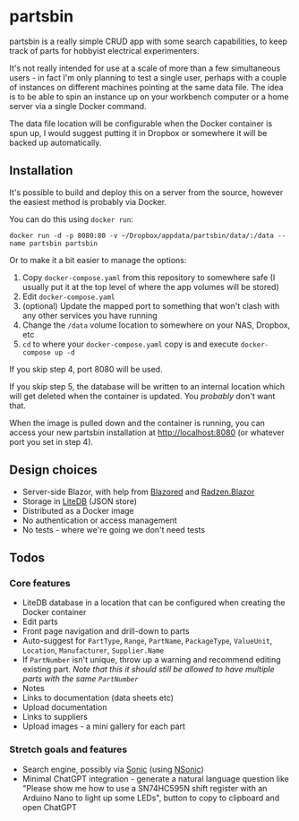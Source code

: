 # partsbin

partsbin is a really simple CRUD app with some search capabilities, to
keep track of parts for hobbyist electrical experimenters.

It's not really intended for use at a scale of more than a few simultaneous users - in
fact I'm only planning to test a single user, perhaps with a couple of instances on
different machines pointing at the same data file. The idea is to be able to spin an
instance up on your workbench computer or a home server via a single Docker command.

The data file location will be configurable when the Docker container is spun up, I would
suggest putting it in Dropbox or somewhere it will be backed up automatically.


## Installation
It's possible to build and deploy this on a server from the source, however the easiest
method is probably via Docker.

You can do this using `docker run`:
```
docker run -d -p 8080:80 -v ~/Dropbox/appdata/partsbin/data/:/data --name partsbin partsbin
```

Or to make it a bit easier to manage the options:
1. Copy `docker-compose.yaml` from this repository to somewhere safe (I usually put it at
the top level of where the app volumes will be stored)
3. Edit `docker-compose.yaml`
4. (optional) Update the mapped port to something that won't clash with any other services you have running
5. Change the `/data` volume location to somewhere on your NAS, Dropbox, etc
4. `cd` to where your `docker-compose.yaml` copy is and execute `docker-compose up -d`

If you skip step 4, port 8080 will be used.

If you skip step 5, the database will be written to an internal location which will get
deleted when the container is updated. You _probably_ don't want that.

When the image is pulled down and the container is running, you can access your new partsbin
installation at <http://localhost:8080> (or whatever port you set in step 4).


## Design choices
- Server-side Blazor, with help from [Blazored](https://github.com/Blazored) and 
[Radzen.Blazor](https://blazor.radzen.com/get-started)
- Storage in [LiteDB](https://www.litedb.org/) (JSON store)
- Distributed as a Docker image
- No authentication or access management
- No tests - where we're going we don't need tests


## Todos
### Core features
- LiteDB database in a location that can be configured when creating the Docker container
- Edit parts
- Front page navigation and drill-down to parts
- Auto-suggest for `PartType`, `Range`, `PartName`, `PackageType`, `ValueUnit`, `Location`,
`Manufacturer`, `Supplier.Name`
- If `PartNumber` isn't unique, throw up a warning and recommend editing existing part.
*Note that this it should still be allowed to have multiple parts with the same `PartNumber`*
- Notes
- Links to documentation (data sheets etc)
- Upload documentation
- Links to suppliers
- Upload images - a mini gallery for each part


### Stretch goals and features
- Search engine, possibly via [Sonic](https://github.com/valeriansaliou/sonic) (using
[NSonic](https://github.com/spikensbror-dotnet/nsonic))
- Minimal ChatGPT integration - generate a natural language question like "Please show
me how to use a SN74HC595N shift register with an Arduino Nano to light up some LEDs",
button to copy to clipboard and open ChatGPT

